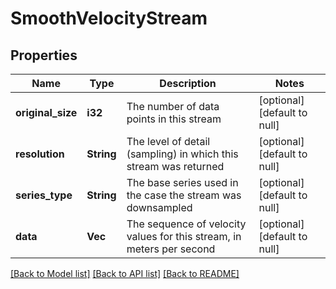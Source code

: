 # SmoothVelocityStream

## Properties
Name | Type | Description | Notes
------------ | ------------- | ------------- | -------------
**original_size** | **i32** | The number of data points in this stream | [optional] [default to null]
**resolution** | **String** | The level of detail (sampling) in which this stream was returned | [optional] [default to null]
**series_type** | **String** | The base series used in the case the stream was downsampled | [optional] [default to null]
**data** | **Vec<f32>** | The sequence of velocity values for this stream, in meters per second | [optional] [default to null]

[[Back to Model list]](../README.md#documentation-for-models) [[Back to API list]](../README.md#documentation-for-api-endpoints) [[Back to README]](../README.md)


